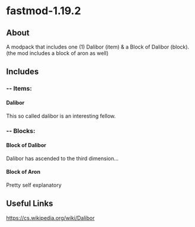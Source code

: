 # fastmod-1.19.2
## About
A modpack that includes one (1) Dalibor (item) & a Block of Dalibor (block).
(the mod includes a block of aron as well)
## Includes
### -- Items:
#### Dalibor
This so called dalibor is an interesting fellow.
### -- Blocks:
#### Block of Dalibor
Dalibor has ascended to the third dimension...
#### Block of Aron
Pretty self explanatory
## Useful Links

https://cs.wikipedia.org/wiki/Dalibor
